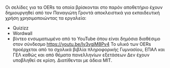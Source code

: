 Οι σελίδες για τα OERs τα οποία βρίσκονται στο παρόν αποθετήριο έχουν δημιουργηθεί από τον Παναγιώτη Γροντά αποκλειστικά για εκπαιδευτική χρήση χρησιμοποιώντας τα εργαλεία:
- Quizizz
- Wordwall
- βίντεο ενσωματωμένο από το YouTube όπου είναι δημόσια διαθέσιμο στον σύνδεσμο https://youtu.be/Iv3vgjM8Pv4 
Το υλικό των OERs προέρχεται από τα σχολικά βιβλία πληροφορικής Γυμνασίου, ΕΠΑΛ και ΓΕΛ καθώς και από θέματα πανελληνίων εξετάσεων
Δεν έχουν υποβληθεί σε κρίση.
Διατίθενται με άδεια MIT.
